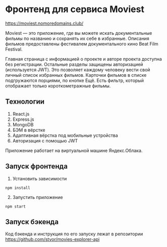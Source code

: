# Фронтенд для сервиса Moviest
https://moviest.nomoredomains.club/

Moviest — это приложение, где вы можете искать документальные фильмы по названию и сохранять их себе в избранные. Описания фильмов предоставлены фестивалем документального кино Beat Film Festival.

Главная страница с информацией о проекте и авторе проекта доступна без регистрации. Остальные разделы защищены авторизацией (используется JWT). Это позволяет каждому человеку вести свой личный список избранных фильмов. Карточки фильмов в списке подгружаются порциями, по кнопке Ещё. Есть фильтр, который отображает только короткометражные фильмы.

## Технологии
1. React.js
1. Express.js
1. MongoDB
1. БЭМ в вёрстке
1. Адаптивная вёрстка под мобильные устройства
1. Авторизация с помощью JWT

Приложение работает на виртуальной машине Яндекс.Облака. 

## Запуск фронтенда
1. Установить зависимости
```
npm install
```
2. Запустить приложение
```
npm start
```

## Запуск бэкенда
Код бэкенда и инструкция по его запуску лежат в репозитории https://github.com/stvor/movies-explorer-api

